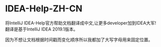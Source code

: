 # IDEA-Help-ZH-CN
将IntelliJ IDEA-Help官方帮助文档翻译成中文,让更多developer加到IDEA大军!<br>
翻译是基于IntelliJ IDEA 2019.1版本。

因为不想让文档根据时间戳而变化顺序所以我都加了大写字母用来固定位置。

